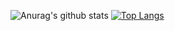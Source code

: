 ![Anurag's github stats](https://github-readme-stats.vercel.app/api?username=tlgen&show_icons=true&theme=dracula)
[![Top Langs](https://github-readme-stats.vercel.app/api/top-langs/?username=tlgen&layout=compact)](https://github.com/anuraghazra/github-readme-stats)
